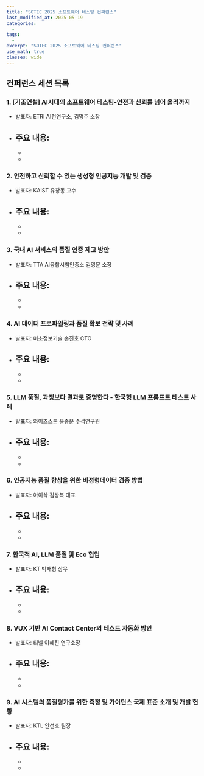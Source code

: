 ```yaml
---
title: "SOTEC 2025 소프트웨어 테스팅 컨퍼런스"
last_modified_at: 2025-05-19
categories:
  - 
tags:
  - 
excerpt: "SOTEC 2025 소프트웨어 테스팅 컨퍼런스"
use_math: true
classes: wide
---
```



## 컨퍼런스 세션 목록

### 1. [기조연설] AI시대의 소프트웨어 테스팅-안전과 신뢰를 넘어 올리까지
- 발표자: ETRI AI전연구소, 김명주 소장
- 주요 내용:
  - 
  - 
  - 

### 2. 안전하고 신뢰할 수 있는 생성형 인공지능 개발 및 검증
- 발표자: KAIST 유창동 교수
- 주요 내용:
  - 
  - 
  - 

### 3. 국내 AI 서비스의 품질 인증 제고 방안
- 발표자: TTA AI융합시험인증소 김영문 소장
- 주요 내용:
  - 
  - 
  - 

### 4. AI 데이터 프로파일링과 품질 확보 전략 및 사례
- 발표자: 미소정보기술 손진호 CTO
- 주요 내용:
  - 
  - 
  - 

### 5. LLM 품질, 과정보다 결과로 증명한다 - 한국형 LLM 프롬프트 테스트 사례
- 발표자: 와이즈스톤 윤종운 수석연구원
- 주요 내용:
  - 
  - 
  - 

### 6. 인공지능 품질 향상을 위한 비정형데이터 검증 방법
- 발표자: 아이삭 김상복 대표
- 주요 내용:
  - 
  - 
  - 

### 7. 한국적 AI, LLM 품질 및 Eco 협업
- 발표자: KT 박재형 상무
- 주요 내용:
  - 
  - 
  - 

### 8. VUX 기반 AI Contact Center의 테스트 자동화 방안
- 발표자: 티벨 이혜진 연구소장
- 주요 내용:
  - 
  - 
  - 

### 9. AI 시스템의 품질평가를 위한 측정 및 가이던스 국제 표준 소개 및 개발 현황
- 발표자: KTL 안선호 팀장
- 주요 내용:
  - 
  - 
  - 
